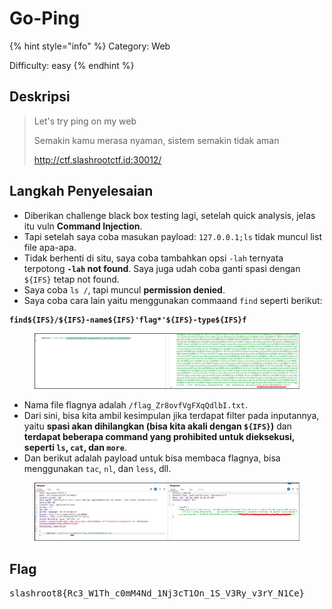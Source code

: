 # Go-Ping

{% hint style="info" %}
Category: Web

Difficulty: easy
{% endhint %}

## Deskripsi

> Let's try ping on my web
>
> Semakin kamu merasa nyaman, sistem semakin tidak aman
>
> http://ctf.slashrootctf.id:30012/

## Langkah Penyelesaian

* Diberikan challenge black box testing lagi, setelah quick analysis, jelas itu vuln **Command Injection**.
* Tapi setelah saya coba masukan payload: `127.0.0.1;ls` tidak muncul list file apa-apa.
* Tidak berhenti di situ, saya coba tambahkan opsi `-lah` ternyata terpotong **`-lah` not found**. Saya juga udah coba ganti spasi dengan `${IFS}` tetap not found.
* Saya coba `ls /`, tapi muncul **permission denied**.
* Saya coba cara lain yaitu menggunakan commaand `find` seperti berikut:

<pre class="language-bash!"><code class="lang-bash!"><strong>find${IFS}/${IFS}-name${IFS}'flag*'${IFS}-type${IFS}f
</strong></code></pre>

<figure><img src="../.gitbook/assets/image (2) (1) (1).png" alt=""><figcaption></figcaption></figure>

* Nama file flagnya adalah `/flag_Zr8ovfVgFXqQdlbI.txt`.
* Dari sini, bisa kita ambil kesimpulan jika terdapat filter pada inputannya, yaitu **spasi akan dihilangkan (bisa kita akali dengan `${IFS}`)** dan **terdapat beberapa command yang prohibited untuk dieksekusi, seperti `ls`, `cat`, dan `more`**.
* Dan berikut adalah payload untuk bisa membaca flagnya, bisa menggunakan `tac`, `nl`, dan `less`, dll.

<figure><img src="../.gitbook/assets/image (4) (1) (1).png" alt=""><figcaption></figcaption></figure>

## Flag

<kbd>slashroot8{Rc3\_W1Th\_c0mM4Nd\_1Nj3cT1On\_1S\_V3Ry\_v3rY\_N1Ce}</kbd>
